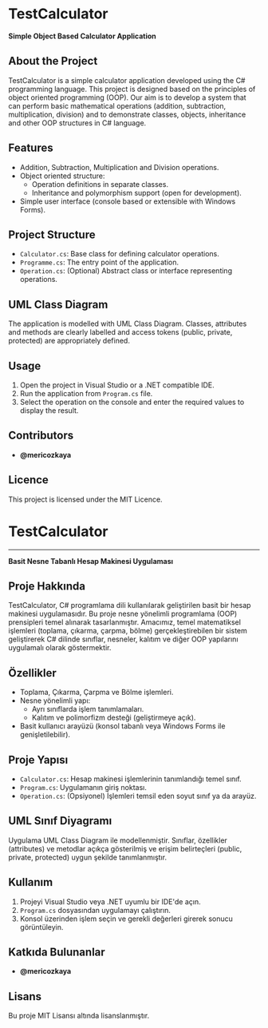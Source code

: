 # TestCalculator

**Simple Object Based Calculator Application**

## About the Project
TestCalculator is a simple calculator application developed using the C# programming language. This project is designed based on the principles of object oriented programming (OOP). Our aim is to develop a system that can perform basic mathematical operations (addition, subtraction, multiplication, division) and to demonstrate classes, objects, inheritance and other OOP structures in C# language.

## Features
- Addition, Subtraction, Multiplication and Division operations.
- Object oriented structure:
  - Operation definitions in separate classes.
  - Inheritance and polymorphism support (open for development).
- Simple user interface (console based or extensible with Windows Forms).

## Project Structure
- `Calculator.cs`: Base class for defining calculator operations.
- `Programme.cs`: The entry point of the application.
- `Operation.cs`: (Optional) Abstract class or interface representing operations.

## UML Class Diagram
The application is modelled with UML Class Diagram. Classes, attributes and methods are clearly labelled and access tokens (public, private, protected) are appropriately defined.

## Usage
1. Open the project in Visual Studio or a .NET compatible IDE.
2. Run the application from `Program.cs` file.
3. Select the operation on the console and enter the required values to display the result.

## Contributors
- **@mericozkaya**


## Licence
This project is licensed under the MIT Licence.
# TestCalculator
--------------------------------------------------------------------------
**Basit Nesne Tabanlı Hesap Makinesi Uygulaması**

## Proje Hakkında
TestCalculator, C# programlama dili kullanılarak geliştirilen basit bir hesap makinesi uygulamasıdır. Bu proje nesne yönelimli programlama (OOP) prensipleri temel alınarak tasarlanmıştır. Amacımız, temel matematiksel işlemleri (toplama, çıkarma, çarpma, bölme) gerçekleştirebilen bir sistem geliştirerek C# dilinde sınıflar, nesneler, kalıtım ve diğer OOP yapılarını uygulamalı olarak göstermektir.

## Özellikler
- Toplama, Çıkarma, Çarpma ve Bölme işlemleri.
- Nesne yönelimli yapı:
  - Ayrı sınıflarda işlem tanımlamaları.
  - Kalıtım ve polimorfizm desteği (geliştirmeye açık).
- Basit kullanıcı arayüzü (konsol tabanlı veya Windows Forms ile genişletilebilir).

## Proje Yapısı
- `Calculator.cs`: Hesap makinesi işlemlerinin tanımlandığı temel sınıf.
- `Program.cs`: Uygulamanın giriş noktası.
- `Operation.cs`: (Opsiyonel) İşlemleri temsil eden soyut sınıf ya da arayüz.

## UML Sınıf Diyagramı
Uygulama UML Class Diagram ile modellenmiştir. Sınıflar, özellikler (attributes) ve metodlar açıkça gösterilmiş ve erişim belirteçleri (public, private, protected) uygun şekilde tanımlanmıştır.

## Kullanım
1. Projeyi Visual Studio veya .NET uyumlu bir IDE'de açın.
2. `Program.cs` dosyasından uygulamayı çalıştırın.
3. Konsol üzerinden işlem seçin ve gerekli değerleri girerek sonucu görüntüleyin.

## Katkıda Bulunanlar
- **@mericozkaya**


## Lisans
Bu proje MIT Lisansı altında lisanslanmıştır.
